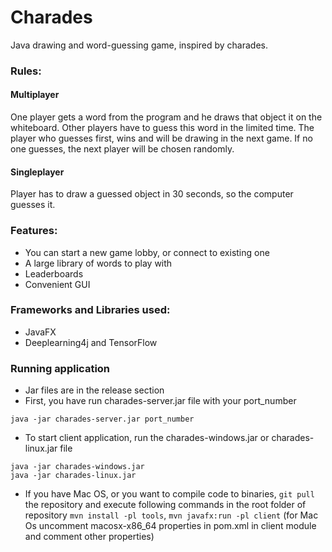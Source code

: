 # Charades
Java drawing and word-guessing game, inspired by charades.
### Rules:
#### Multiplayer
One player gets a word from the program and he draws that object it on the whiteboard.
Other players have to guess this word in the limited time. The player who guesses first, wins and will be drawing in the next game. If no one guesses, the next player will be chosen randomly.


#### Singleplayer
Player has to draw a guessed object in 30 seconds, so the computer guesses it.

### Features:
* You can start a new game lobby, or connect to existing one
* A large library of words to play with
* Leaderboards
* Convenient GUI

### Frameworks and Libraries used:
* JavaFX
* Deeplearning4j and TensorFlow

### Running application
* Jar files are in the release section
* First, you have run charades-server.jar file with your port_number
```properties
java -jar charades-server.jar port_number
```  
* To start client application, run the charades-windows.jar or charades-linux.jar file
```properties
java -jar charades-windows.jar
java -jar charades-linux.jar
```
* If you have Mac OS, or you want to compile code to binaries, ```git pull``` the repository and execute following commands in the root folder of repository ```mvn install -pl tools```, ```mvn javafx:run -pl client``` (for Mac Os uncomment macosx-x86_64 properties in pom.xml in client module and comment other properties) 
